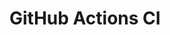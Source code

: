 # GitHub Actions CI






































































































































































































































































































































































































































































































































































































































































































































































































































































































































































































































































